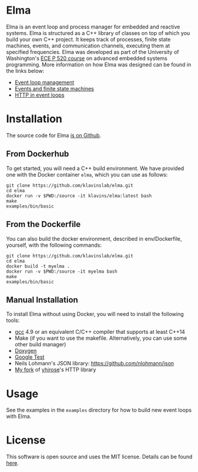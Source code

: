 Elma
===

Elma is an event loop and process manager for embedded and reactive systems. Elma is structured as a C++ library of classes on top of which you build your own C++ project. It keeps track of processes, finite state machines, events, and communication channels, executing them at specified frequencies. Elma was developed as part of the University of Washington's [ECE P 520 course](https://github.com/klavins/ECEP520) on advanced embedded systems programming. More information on how Elma was designed can be found in the links below:
- [Event loop management](https://github.com/klavins/ECEP520/tree/master/week_6)
- [Events and finite state machines](https://github.com/klavins/ECEP520/tree/master/week_7)
- [HTTP in event loops](https://github.com/klavins/ECEP520/blob/master/week_8)

Installation
===

The source code for Elma [is on Github](https://github.com/klavinslab/elma).

From Dockerhub
---

To get started, you will need a C++ build environment. We have provided one with the Docker container `elma`, which you can use as follows:

    git clone https://github.com/klavinslab/elma.git
    cd elma
    docker run -v $PWD:/source -it klavins/elma:latest bash
    make
    examples/bin/basic

From the Dockerfile
---

You can also build the docker environment, described in env/Dockerfile, yourself, with the following commands:

    git clone https://github.com/klavinslab/elma.git
    cd elma
    docker build -t myelma .
    docker run -v $PWD:/source -it myelma bash
    make
    examples/bin/basic

Manual Installation
---

To install Elma without using Docker, you will need to install the following tools:
- [gcc](https://gcc.gnu.org/) 4.9 or an equivalent C/C++ compiler that supports at least C++14
- Make (if you want to use the makefile. Alternatively, you can use some other build manager)
- [Doxygen](http://www.doxygen.nl/)
- [Google Test](https://github.com/google/googletest)
- Neils Lohmann's JSON library: https://github.com/nlohmann/json
- [My fork](https://github.com/klavins/cpp-httplib.git) of [yhirose](https://github.com/yhirose)'s HTTP library

Usage
===
See the examples in the `examples` directory for how to build new event loops with Elma.

License
===

This software is open source and uses the MIT license. Details can be found [here](https://github.com/klavinslab/elma).
